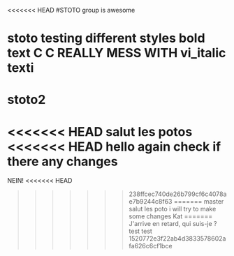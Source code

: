 <<<<<<< HEAD
#STOTO group is awesome

 stoto testing different styles
**bold text**
C
C
REALLY MESS WITH vi_italic texti
=======
# stoto2
<<<<<<< HEAD
salut les potos
<<<<<<< HEAD
hello again check if there any changes
=======
NEIN!
<<<<<<< HEAD
>>>>>>> 238ffcec740de26b799cf6c4078ae7b9244c8f63
=======
>>>>>>> master
salut les poto i will try to make some changes
>>>>>>> Kat
=======
J'arrive en retard, qui suis-je ?
test test
>>>>>>> 1520772e3f22ab4d3833578602afa626c6cf1bce

